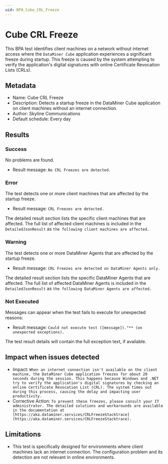 ```yaml
---
uid: BPA_Cube_CRL_Freeze
---
```


# Cube CRL Freeze

This BPA test identifies client machines on a network without internet access where the `DataMiner Cube` application experiences a significant freeze during startup. This freeze is caused by the system attempting to verify the application's digital signatures with online Certificate Revocation Lists (CRLs).

## Metadata

- Name: Cube CRL Freeze
- Description: Detects a startup freeze in the DataMiner Cube application on client machines without an internet connection.
- Author: Skyline Communications
- Default schedule: Every day

## Results

### Success

No problems are found.

- Result message: `No CRL Freezes are detected.`

### Error

The test detects one or more client machines that are affected by the startup freeze.

- Result message: `CRL Freezes are detected.`

The detailed result section lists the specific client machines that are affected. The full list of affected client machines is included in the `DetailedJsonResult` as `the following client machines are affected.`

### Warning

The test detects one or more DataMiner Agents that are affected by the startup freeze.

- Result message: `CRL Freezes are detected on DataMiner Agents only.`

The detailed result section lists the specific DataMiner Agents that are affected. The full list of affected DataMiner Agents is included in the `DetailedJsonResult` as `the following DataMiner Agents are affected.`

### Not Executed

Messages can appear when the test fails to execute for unexpected reasons:

- Result message: `Could not execute test ([message])."** (on unexpected exceptions).`

The test result details will contain the full exception text, if available.

## Impact when issues detected

- Impact: `When an internet connection isn't available on the client machine, the DataMiner Cube application freezes for about 20 seconds during the session. This happens because Windows and .NET try to verify the application's digital signatures by checking an online Certificate Revocation List (CRL). The system times out during this process, causing the delay and impacting user productivity.`
- Corrective Action: `To prevent these freezes, please consult your IT administrator. The detailed solutions and workarounds are available in the documentation at [https://aka.dataminer.services/CRLFreezeStacktrace](https://aka.dataminer.services/CRLFreezeStacktrace).`


## Limitations

- This test is specifically designed for environments where client machines lack an internet connection. The configuration problem and its detection are not relevant in online environments.